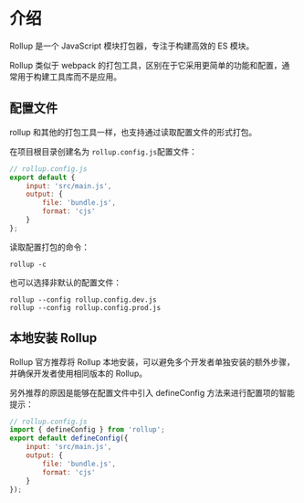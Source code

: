 # 介绍

Rollup 是一个 JavaScript 模块打包器，专注于构建高效的 ES 模块。

Rollup 类似于 webpack 的打包工具，区别在于它采用更简单的功能和配置，通常用于构建工具库而不是应用。

## 配置文件

rollup 和其他的打包工具一样，也支持通过读取配置文件的形式打包。

在项目根目录创建名为 `rollup.config.js`配置文件：

```js
// rollup.config.js
export default {
	input: 'src/main.js',
	output: {
		file: 'bundle.js',
		format: 'cjs'
	}
};
```

读取配置打包的命令：

```shell
rollup -c
```

也可以选择非默认的配置文件：

```shell
rollup --config rollup.config.dev.js
rollup --config rollup.config.prod.js
```

## 本地安装 Rollup

Rollup 官方推荐将 Rollup 本地安装，可以避免多个开发者单独安装的额外步骤，并确保开发者使用相同版本的 Rollup。

另外推荐的原因是能够在配置文件中引入 defineConfig 方法来进行配置项的智能提示：

```js
// rollup.config.js
import { defineConfig } from 'rollup';
export default defineConfig({
	input: 'src/main.js',
	output: {
		file: 'bundle.js',
		format: 'cjs'
	}
});
```

